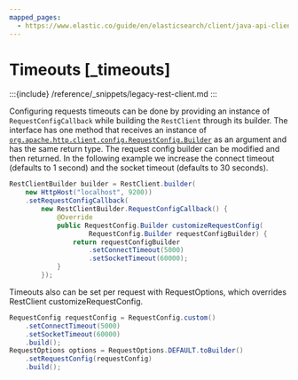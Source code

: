```yaml
---
mapped_pages:
  - https://www.elastic.co/guide/en/elasticsearch/client/java-api-client/current/_timeouts.html
---
```


# Timeouts [_timeouts]

:::{include} /reference/_snippets/legacy-rest-client.md
:::

Configuring requests timeouts can be done by providing an instance of `RequestConfigCallback` while building the `RestClient` through its builder. The interface has one method that receives an instance of [`org.apache.http.client.config.RequestConfig.Builder`](https://hc.apache.org/httpcomponents-client-4.5.x/current/httpclient/apidocs/org/apache/http/client/config/RequestConfig.Builder.html) as an argument and has the same return type. The request config builder can be modified and then returned. In the following example we increase the connect timeout (defaults to 1 second) and the socket timeout (defaults to 30 seconds).

```java
RestClientBuilder builder = RestClient.builder(
    new HttpHost("localhost", 9200))
    .setRequestConfigCallback(
        new RestClientBuilder.RequestConfigCallback() {
            @Override
            public RequestConfig.Builder customizeRequestConfig(
                    RequestConfig.Builder requestConfigBuilder) {
                return requestConfigBuilder
                    .setConnectTimeout(5000)
                    .setSocketTimeout(60000);
            }
        });
```

Timeouts also can be set per request with RequestOptions, which overrides RestClient customizeRequestConfig.

```java
RequestConfig requestConfig = RequestConfig.custom()
    .setConnectTimeout(5000)
    .setSocketTimeout(60000)
    .build();
RequestOptions options = RequestOptions.DEFAULT.toBuilder()
    .setRequestConfig(requestConfig)
    .build();
```

